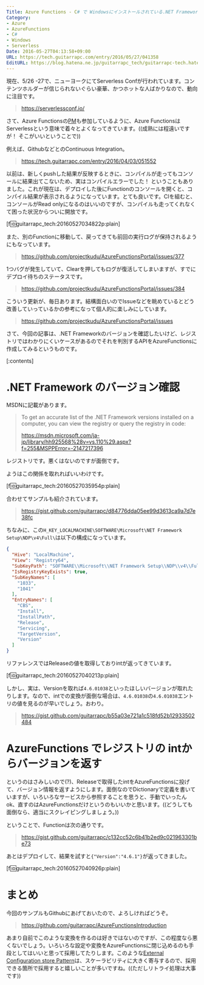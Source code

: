 ```yaml
---
Title: Azure Functions - C# で Windowsにインストールされている.NET Framework のレジストリバージョンを適切に返してみよう
Category:
- Azure
- AzureFunctions
- C#
- Windows
- Serverless
Date: 2016-05-27T04:13:58+09:00
URL: https://tech.guitarrapc.com/entry/2016/05/27/041358
EditURL: https://blog.hatena.ne.jp/guitarrapc_tech/guitarrapc-tech.hatenablog.com/atom/entry/6653812171398359069
---
```


現在、5/26 -27で、ニューヨークにてServerless Confが行われています。コンテンツホルダーが信じられないぐらい豪華、かつホットな人ばかりなので、動向に注目です。

> https://serverlessconf.io/

さて、Azure Functionsの[PM](https://twitter.com/crandycodes)も参加しているように、Azure FunctionsはServerlessという意味で着々とよくなってきています。((成熟には程遠いですが！ そこがいいということで))

例えば、GithubなどとのContinuous Integration。

> https://tech.guitarrapc.com/entry/2016/04/03/051552

以前は、新しくpushした結果が反映するときに、コンパイルが走ってもコンソールに結果出てこないため、実はコンパイルエラーでした！ ということもありました。これが現在は、デプロイした後にFunctionのコンソールを開くと、コンパイル結果が表示されるようになっています。とても良いです。CIを組むと、コンソールがRead onlyになるのはいいのですが、コンパイルも走ってくれなくて困った状況からついに開放です。

[f:id:guitarrapc_tech:20160527034822p:plain]

また、別のFunctionに移動して、戻ってきても前回の実行ログが保持されるようにもなっています。

> https://github.com/projectkudu/AzureFunctionsPortal/issues/377

1つバグが発生していて、Clearを押してもログが復活してしまいますが、すでにデプロイ待ちのステータスです。

> https://github.com/projectkudu/AzureFunctionsPortal/issues/384

こういう更新が、毎日あります。結構面白いのでIssueなどを眺めているとどう改善していっているかの参考になって個人的に楽しみにしています。

> https://github.com/projectkudu/AzureFunctionsPortal/issues

さて、今回の記事は、.NET Frameworkのバージョンを確認したいけど、レジストリではわかりにくいケースがあるのでそれを判別するAPIをAzureFunctionsに作成してみるというものです。

[:contents]

# .NET Framework のバージョン確認

MSDNに記載があります。

> To get an accurate list of the .NET Framework versions installed on a computer, you can view the registry or query the registry in code:
>
> https://msdn.microsoft.com/ja-jp/library/hh925568%28v=vs.110%29.aspx?f=255&MSPPError=-2147217396

レジストリです。悪くはないのですが面倒です。

ようはこの関係を取れればいいわけです。

[f:id:guitarrapc_tech:20160527035954p:plain]

合わせてサンプルも紹介されています。

> https://gist.github.com/guitarrapc/d84776dda05ee99d3613ca9a7d7e38fc

ちなみに、この`H_KEY_LOCALMACHINE\SOFTWARE\Microsoft\NET Framework Setup\NDP\v4\Full\`は以下の構成になっています。


```json
{
  "Hive": "LocalMachine",
  "View": "Registry64",
  "SubKeyPath": "SOFTWARE\\Microsoft\\NET Framework Setup\\NDP\\v4\\Full\\",
  "IsRegistryKeyExists": true,
  "SubKeyNames": [
    "1033",
    "1041"
  ],
  "EntryNames": [
    "CBS",
    "Install",
    "InstallPath",
    "Release",
    "Servicing",
    "TargetVersion",
    "Version"
  ]
}
```

リファレンスではReleaseの値を取得しておりintが返ってきています。

[f:id:guitarrapc_tech:20160527040213p:plain]

しかし、実は、Versionを取れば`4.6.01038`といったほしいバージョンが取れたりします。なので、intでの変換が面倒な場合は、`4.6.01038`の`4.6.01038`エントリの値を見るのが早いでしょう。おわり。

> https://gist.github.com/guitarrapc/b55a03e721a1c518fd52b12933502484

# AzureFunctions でレジストリの intからバージョンを返す

というのはさみしいので(?)、Releaseで取得したintをAzureFunctionsに投げて、バージョン情報を返すようにします。面倒なのでDictionaryで定義を書いていますが、いろいろなサービスから参照することを思うと、手動でいったんok、直すのはAzureFunctionsだけというのもいいかと思います。((どうしても面倒なら、適当にスクレイピングしましょう。))

ということで、Functionは次の通りです。

> https://gist.github.com/guitarrapc/c132cc52c6b41b2ed9c021963301be73

あとはデプロイして、結果を試すと`{"Version":"4.6.1"}`が返ってきました。

[f:id:guitarrapc_tech:20160527040926p:plain]

# まとめ

今回のサンプルもGithubにあげておいたので、よろしければどうぞ。

> https://github.com/guitarrapc/AzureFunctionsIntroduction

あまり自前でこのような変換を作るのは好きではないのですが、この程度なら悪くないでしょう。いろいろな設定や変換をAzureFunctionsに閉じ込めるのも手段としてはいいと思って採用してたりします。このような[External Configuration store Pattern](https://msdn.microsoft.com/ja-jp/library/dn589803.aspx)は、スケーラビリティに大きく寄与するので、採用できる箇所で採用すると嬉しいことが多いですね。((ただしリトライ処理は大事です))
